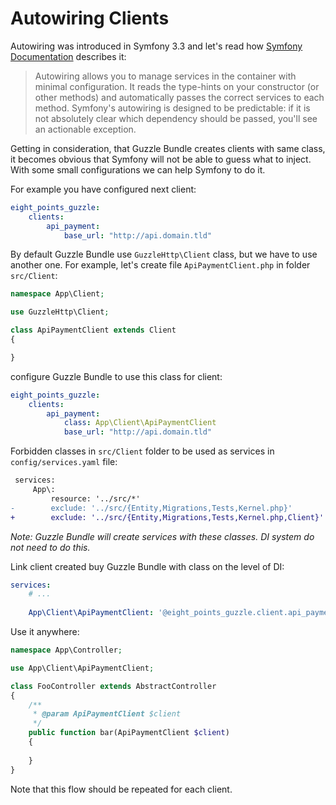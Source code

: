 # Autowiring Clients

Autowiring was introduced in Symfony 3.3 and let's read how [Symfony Documentation][1] describes it:

> Autowiring allows you to manage services in the container with minimal configuration. It reads the type-hints on your constructor (or other methods) and automatically passes the correct services to each method. Symfony's autowiring is designed to be predictable: if it is not absolutely clear which dependency should be passed, you'll see an actionable exception.

Getting in consideration, that Guzzle Bundle creates clients with same class, it becomes obvious that Symfony will not be able to guess what to inject.
With some small configurations we can help Symfony to do it. 

For example you have configured next client:

```yaml
eight_points_guzzle:
    clients:
        api_payment:
            base_url: "http://api.domain.tld"
```

By default Guzzle Bundle use `GuzzleHttp\Client` class, but we have to use another one.
For example, let's create file `ApiPaymentClient.php` in folder `src/Client`:

```php
namespace App\Client;

use GuzzleHttp\Client;

class ApiPaymentClient extends Client
{

}
```

configure Guzzle Bundle to use this class for client:

```yaml
eight_points_guzzle:
    clients:
        api_payment:
            class: App\Client\ApiPaymentClient
            base_url: "http://api.domain.tld"
```

Forbidden classes in `src/Client` folder to be used as services in `config/services.yaml` file:

```diff
 services:
     App\:
         resource: '../src/*'
-        exclude: '../src/{Entity,Migrations,Tests,Kernel.php}'
+        exclude: '../src/{Entity,Migrations,Tests,Kernel.php,Client}'
```
*Note: Guzzle Bundle will create services with these classes. DI system do not need to do this.*  

Link client created buy Guzzle Bundle with class on the level of DI:

```yaml
services:
    # ...
       
    App\Client\ApiPaymentClient: '@eight_points_guzzle.client.api_payment'
```

Use it anywhere:

```php
namespace App\Controller;

use App\Client\ApiPaymentClient;

class FooController extends AbstractController
{
    /**
     * @param ApiPaymentClient $client
     */
    public function bar(ApiPaymentClient $client)
    {
    
    }
}
```

Note that this flow should be repeated for each client.

[1]: https://symfony.com/doc/current/service_container/autowiring.html
